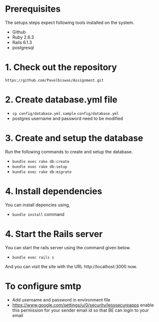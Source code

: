 # Prerequisites
 The setups steps expect following tools installed on the system.
 * Github
 * Ruby 2.6.3
 * Rails 6.1.3
 * postgresql

# 1. Check out the repository
  `https://github.com/Pavelbiswas/Assignment.git`

# 2. Create database.yml file
  * `cp config/database.yml.sample` `config/database.yml`
  * postgres username and password need to be modified

# 3. Create and setup the database
  Run the following commands to create and setup the database.

  * `bundle exec rake db:create`
  * `bundle exec rake db:setup`
  * `bundle exec rake db:migrate`

# 4. Install dependencies
  You can install depencies using,
  * `bundle install` command 

# 4. Start the Rails server
 You can start the rails server using the command given below.
 
 * `bundle exec rails s`


And you can visit the site with the URL http://localhost:3000 now.

# To configure smtp 
 * Add username and password in environment file
 * https://www.google.com/settings/u/0/security/lesssecureapps enable this permission for your sender email id so that BE can login to your email
